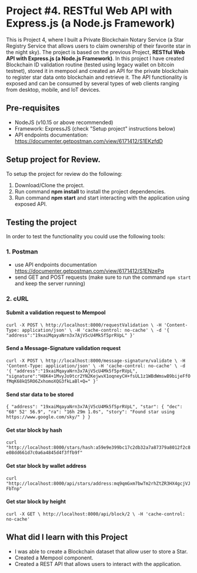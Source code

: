 # Project #4. RESTful Web API with Express.js (a Node.js Framework)

This is Project 4, where I built a Private Blockchain Notary Service (a Star Registry Service that allows users to claim ownership of their favorite star in the night sky). The project is based on the previous Project, **RESTful Web API with Express.js (a Node.js Framework)**. In this project I have created Blockchain ID validation routine (tested using legacy wallet on bitcoin testnet), stored it in mempool and created an API for the private blockchain to register star data onto blockchain and retrieve it. The API functionality is exposed and can be consumed by several types of web clients ranging from desktop, mobile, and IoT devices.

## Pre-requisites

* NodeJS (v10.15 or above recommended)
* Framework: ExpressJS (check "Setup project" instructions below)
* API endpoints documentation: https://documenter.getpostman.com/view/6171412/S1EKzfdD

## Setup project for Review.

To setup the project for review do the following:
1. Download/Clone the project.
2. Run command __npm install__ to install the project dependencies.
3. Run command __npm start__ and start interacting with the application using exposed API.

## Testing the project

In order to test the functionality you could use the following tools:

### 1. Postman
* use API endpoints documentation https://documenter.getpostman.com/view/6171412/S1ENzePq
* send GET and POST requests (make sure to run the command `npm start` and keep the server running)

### 2. cURL
#### Submit a validation request to Mempool
`
curl -X POST \
  http://localhost:8000/requestValidation \
  -H 'Content-Type: application/json' \
  -H 'cache-control: no-cache' \
  -d '{
    "address":"19xaiMqayaNrn3x7AjV5cU4Mk5f5prRVpL"
}'
`

#### Send a Message-Signature validation request
`
curl -X POST \
  http://localhost:8000/message-signature/validate \
  -H 'Content-Type: application/json' \
  -H 'cache-control: no-cache' \
  -d '{
    "address":"19xaiMqayaNrn3x7AjV5cU4Mk5f5prRVpL",
    "signature":"H8K4+1MvyJo9tcr2YN2KejwvX1oqneyCH+fsUL1z1WBdWmswB9bijeFfOfMqK68kQ5RO6ZxhomoXQG3fkLaBl+Q="
}'
`

#### Send star data to be stored
`
{
"address": "19xaiMqayaNrn3x7AjV5cU4Mk5f5prRVpL",
    "star": {
      "dec": "68° 52' 56.9",
      "ra": "16h 29m 1.0s",
      "story": "Found star using https://www.google.com/sky/"
    }
}
`

#### Get star block by hash
`
curl "http://localhost:8000/stars/hash:a59e9e399bc17c2db32a7a87379a8012f2c8e08dd661d7c0a6a4845d4f3ffb9f"
`

#### Get star block by wallet address
`
curl "http://localhost:8000/api/stars/address:mq9qmGxm7bwTm2rhZtZR3HX4gcjVJFbTnp"
`

#### Get star block by height
`curl -X GET \
  http://localhost:8000/api/block/2 \
  -H 'cache-control: no-cache'
`

## What did I learn with this Project

* I was able to create a Blockchain dataset that allow user to store a Star.
* Created a Mempool component.
* Created a REST API that allows users to interact with the application.
